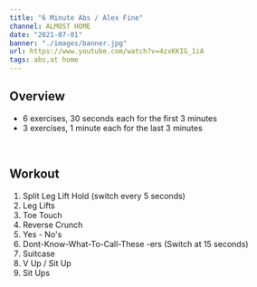 ```yaml
---
title: "6 Minute Abs / Alex Fine"
channel: ALMOST HOME
date: "2021-07-01"
banner: "./images/banner.jpg"
url: https://www.youtube.com/watch?v=4zxKKIG_1iA
tags: abs,at home
---
```


## Overview
- 6 exercises, 30 seconds each for the first 3 minutes
- 3 exercises, 1 minute each for the last 3 minutes

<br />

## Workout
1. Split Leg Lift Hold (switch every 5 seconds)
2. Leg Lifts
3. Toe Touch
4. Reverse Crunch
5. Yes - No's
6. Dont-Know-What-To-Call-These -ers (Switch at 15 seconds)
7. Suitcase
8. V Up / Sit Up
9. Sit Ups
